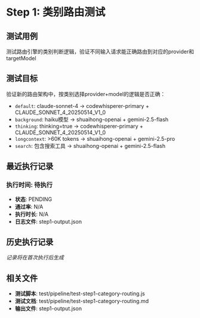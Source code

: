 # Step 1: 类别路由测试

## 测试用例
测试路由引擎的类别判断逻辑，验证不同输入请求能正确路由到对应的provider和targetModel

## 测试目标
验证新的路由架构中，按类别选择provider+model的逻辑是否正确：
- `default`: claude-sonnet-4 → codewhisperer-primary + CLAUDE_SONNET_4_20250514_V1_0
- `background`: haiku模型 → shuaihong-openai + gemini-2.5-flash  
- `thinking`: thinking=true → codewhisperer-primary + CLAUDE_SONNET_4_20250514_V1_0
- `longcontext`: >60K tokens → shuaihong-openai + gemini-2.5-pro
- `search`: 包含搜索工具 → shuaihong-openai + gemini-2.5-flash

## 最近执行记录

### 执行时间: 待执行
- **状态**: PENDING
- **通过率**: N/A
- **执行时长**: N/A  
- **日志文件**: step1-output.json

## 历史执行记录
*记录将在首次执行后生成*

## 相关文件
- **测试脚本**: test/pipeline/test-step1-category-routing.js
- **测试文档**: test/pipeline/test-step1-category-routing.md
- **输出文件**: step1-output.json